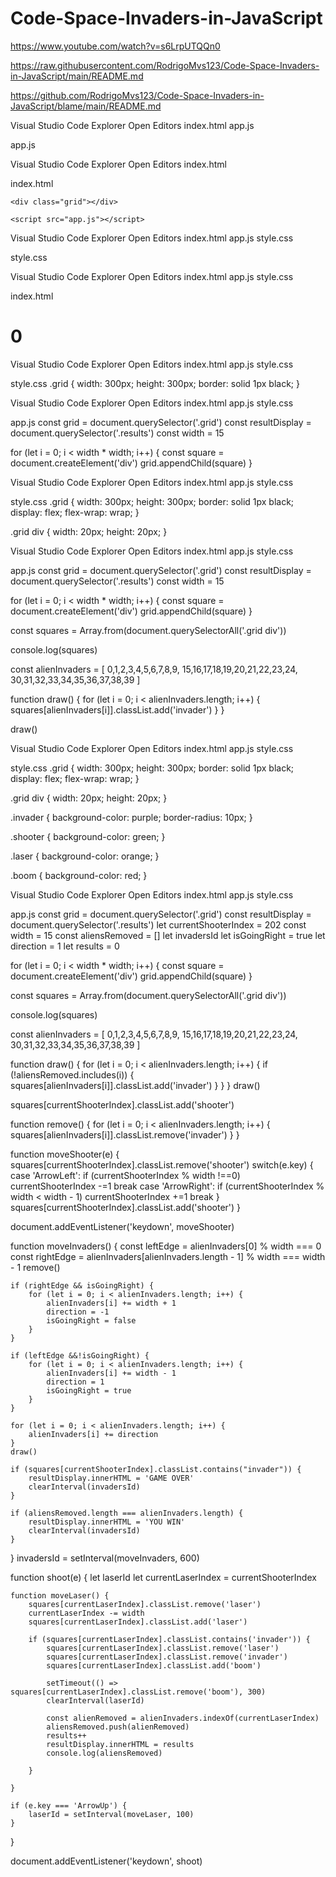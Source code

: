# Code-Space-Invaders-in-JavaScript

https://www.youtube.com/watch?v=s6LrpUTQQn0 

https://raw.githubusercontent.com/RodrigoMvs123/Code-Space-Invaders-in-JavaScript/main/README.md

https://github.com/RodrigoMvs123/Code-Space-Invaders-in-JavaScript/blame/main/README.md

Visual Studio Code
Explorer 
Open Editors 
index.html
app.js

app.js

Visual Studio Code
Explorer 
Open Editors
index.html

index.html
<!DOCTYPE html>
<html lang="en">
<head>
    <meta charset="UTF-8">
    <meta name="viewport" content="width=device-width, initial-scale=1.0">
<title>Space Invaders</title>
</head>
<body>
    
    <div class="grid"></div>

    <script src="app.js"></script>
</body>
</html>

Visual Studio Code
Explorer 
Open Editors 
index.html
app.js
style.css

style.css

Visual Studio Code
Explorer 
Open Editors 
index.html
app.js
style.css

index.html
<!DOCTYPE html>
<html lang="en">
<head>
    <meta charset="UTF-8">
    <meta name="viewport" content="width=device-width, initial-scale=1.0">
    <title>Space Invaders</title>
    <link rel="stylesheet" href="style.css">
</head>
<body>
    <h1 class="results">0</h1>
    <div class="grid"></div>
    <script src="app.js"></script>
</body>
</html>

Visual Studio Code
Explorer 
Open Editors 
index.html
app.js
style.css

style.css
.grid {
    width: 300px;
    height: 300px;
    border: solid 1px black;
}

Visual Studio Code
Explorer 
Open Editors 
index.html
app.js
style.css

app.js
const grid = document.querySelector('.grid')
const resultDisplay = document.querySelector('.results')
const width = 15

for (let i = 0; i < width * width; i++) {
    const square = document.createElement('div')
    grid.appendChild(square)
}

Visual Studio Code
Explorer 
Open Editors 
index.html
app.js
style.css

style.css
.grid {
    width: 300px;
    height: 300px;
    border: solid 1px black;
    display: flex;
    flex-wrap: wrap;
}

.grid div {
    width: 20px;
    height: 20px;
}

Visual Studio Code
Explorer 
Open Editors 
index.html
app.js
style.css

app.js
const grid = document.querySelector('.grid')
const resultDisplay = document.querySelector('.results')
const width = 15

for (let i = 0; i < width * width; i++) {
    const square = document.createElement('div')
    grid.appendChild(square)
}

const squares = Array.from(document.querySelectorAll('.grid div'))

console.log(squares)

const alienInvaders = [
    0,1,2,3,4,5,6,7,8,9,
    15,16,17,18,19,20,21,22,23,24,
    30,31,32,33,34,35,36,37,38,39
]

function draw() {
    for (let i = 0; i < alienInvaders.length; i++) {
        squares[alienInvaders[i]].classList.add('invader')
    }
}

draw()

Visual Studio Code
Explorer 
Open Editors 
index.html
app.js
style.css

style.css
.grid {
    width: 300px;
    height: 300px;
    border: solid 1px black;
    display: flex;
    flex-wrap: wrap;
}

.grid div {
    width: 20px;
    height: 20px;
}

.invader {
    background-color: purple;
    border-radius: 10px;
}

.shooter {
    background-color: green;
}

.laser {
    background-color: orange;
}

.boom {
    background-color: red;
}

Visual Studio Code
Explorer 
Open Editors 
index.html
app.js
style.css

app.js
const grid = document.querySelector('.grid')
const resultDisplay = document.querySelector('.results')
let currentShooterIndex = 202
const width = 15
const aliensRemoved = []
let invadersId
let isGoingRight = true
let direction = 1
let results = 0 
    
for (let i = 0; i < width * width; i++) {
    const square = document.createElement('div')
    grid.appendChild(square)
}

const squares = Array.from(document.querySelectorAll('.grid div'))

console.log(squares)

const alienInvaders = [
    0,1,2,3,4,5,6,7,8,9,
    15,16,17,18,19,20,21,22,23,24,
    30,31,32,33,34,35,36,37,38,39
]

function draw() {
    for (let i = 0; i < alienInvaders.length; i++) {
        if (!aliensRemoved.includes(i)) {
            squares[alienInvaders[i]].classList.add('invader')
        }
    }
}
draw()

squares[currentShooterIndex].classList.add('shooter')

function remove() {
    for (let i = 0; i < alienInvaders.length; i++) {
        squares[alienInvaders[i]].classList.remove('invader')
    }
}

function moveShooter(e) {
    squares[currentShooterIndex].classList.remove('shooter')
    switch(e.key) {
        case 'ArrowLeft':
            if (currentShooterIndex % width !==0) currentShooterIndex -=1
            break 
        case 'ArrowRight':
            if (currentShooterIndex % width < width - 1) currentShooterIndex +=1
            break
    }
    squares[currentShooterIndex].classList.add('shooter')
}

document.addEventListener('keydown', moveShooter)

function moveInvaders() {
    const leftEdge = alienInvaders[0] % width === 0
    const rightEdge = alienInvaders[alienInvaders.length - 1] % width === width - 1
    remove()

    if (rightEdge && isGoingRight) {
        for (let i = 0; i < alienInvaders.length; i++) {
            alienInvaders[i] += width + 1
            direction = -1
            isGoingRight = false
        }        
    }

    if (leftEdge &&!isGoingRight) {
        for (let i = 0; i < alienInvaders.length; i++) {
            alienInvaders[i] += width - 1
            direction = 1
            isGoingRight = true
        }
    }

    for (let i = 0; i < alienInvaders.length; i++) {
        alienInvaders[i] += direction
    }
    draw()

    if (squares[currentShooterIndex].classList.contains("invader")) {
        resultDisplay.innerHTML = 'GAME OVER'
        clearInterval(invadersId)
    }

    if (aliensRemoved.length === alienInvaders.length) {
        resultDisplay.innerHTML = 'YOU WIN'
        clearInterval(invadersId)
    }

}
invadersId = setInterval(moveInvaders, 600)

function shoot(e) {
    let laserId
    let currentLaserIndex = currentShooterIndex

    function moveLaser() {
        squares[currentLaserIndex].classList.remove('laser')
        currentLaserIndex -= width
        squares[currentLaserIndex].classList.add('laser')

        if (squares[currentLaserIndex].classList.contains('invader')) {
            squares[currentLaserIndex].classList.remove('laser')
            squares[currentLaserIndex].classList.remove('invader')
            squares[currentLaserIndex].classList.add('boom')

            setTimeout(() => squares[currentLaserIndex].classList.remove('boom'), 300)
            clearInterval(laserId)

            const alienRemoved = alienInvaders.indexOf(currentLaserIndex)
            aliensRemoved.push(alienRemoved)
            results++
            resultDisplay.innerHTML = results
            console.log(aliensRemoved)

        }

    }

    if (e.key === 'ArrowUp') {
        laserId = setInterval(moveLaser, 100)
    }
}

document.addEventListener('keydown', shoot)











